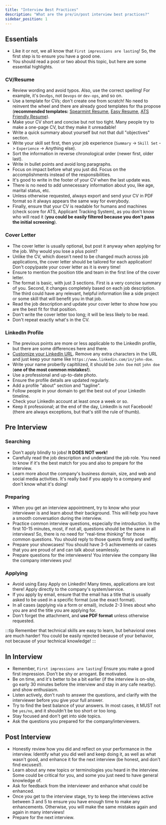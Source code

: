 ```yaml
---
title: "Interview Best Practices"
description: "What are the pre/in/post interview best practices?"
sidebar_position: 1
---
```


## Essentials

- Like it or not, we all know that `First impressions are lasting`! So, the first step is to ensure you have a good one.
- You should read a post or two about this topic, but here are some essential highlights.

### CV/Resume

- Review wording and avoid typos. Also, use the correct spelling! For example, it's `DevOps`, not `Devops` or `dev-ops`, and so on.
- Use a template for CVs; don't create one from scratch! No need to reinvent the wheel and there are already good templates for tha propose (**recommended templates:** [Spearmint Resume](https://docs.google.com/document/d/10r0kqVoB0NWty_UQx1exwpqJKE4p8PA83tiyicLPb3U/copy), [Easy Resume](https://gdoc.io/resume-templates/easy-resume-free-google-docs-template/), [ATS Friendly Resume](https://thegoodocs.com/resume-templates/ats-friendly-resume-template.php)).
- Make your CV short and concise but not too tight. Many people try to make a one-page CV, but they make it unreadable!
- Write a quick summary about yourself but not that dull "objectives" section.
- Write your skill set first, then your job experience (`Summary` -> `Skill Set` -> `Experience` -> Anything else).
- Sort the information in reverse chronological order (newer first, older last).
- Write in bullet points and avoid long paragraphs.
- Focus on impact before what you just did. Focus on the accomplishments instead of the responsibilities.
- It's good to write in the footer of your CV when the last update was.
- There is no need to add unnecessary information about you, like age, marital status, etc.
- Unless otherwise requested, always export and send your CV in PDF format so it always appears the same way for everybody.
- Finally, ensure that your CV is readable for humans and machines (check score for ATS, Applicant Tracking System), as you don't know who will read it (**you could be easily filtered because you don't pass the initial screening**).

### Cover Letter

- The cover letter is usually optional, but post it anyway when applying for the job. Why would you lose a plus point?
- Unlike the CV, which doesn't need to be changed much across job applications, the cover letter should be tailored for each application! Don't copy/paste your cover letter as it is every time!
- Ensure to mention the position title and team in the first line of the cover letter.
- The format is basic, with just 3 sections. First is a very concise summary of you. Second, it changes completely based on each job description. The third could have any relevant, helpful information like a side project or some skill that will benefit you in that job.
- Read the job description and update your cover letter to show how you are the best fit for that position.
- Don't write the cover letter too long; it will be less likely to be read.
- Don't repeat exactly what's in the CV.

### LinkedIn Profile

- The previous points are more or less applicable to the LinkedIn profile, but there are some differences here and there.
- [Customize your LinkedIn URL](https://www.linkedin.com/help/linkedin/answer/a542685/manage-your-public-profile-url?lang=en). Remove any extra characters in the URL and just keep your name like `https://www.linkedin.com/in/john-doe`.
- Write your name proberlly capltilized, it should be `John Doe` not `john doe` (**one of the most common mistakes!**).
- Use a professional and up-to-date photo.
- Ensure the profile details are updated regularly.
- Add a profile "about" section and "tagline".
- Follow people in your domain to get the best out of your LinkedIn timeline.
- Check your LinkedIn account at least once a week or so.
- Keep it professional; at the end of the day, LinkedIn is not Facebook! (there are always exceptions, but that's still the rule of thumb).


## Pre Interview

### Searching

- Don't apply blindly to jobs! **It DOES NOT work!**
- Carefully read the job description and understand the job role. You need to know if it's the best match for you and also to prepare for the interview.
- Learn more about the company's business domain, size, and web and social media activities. It's really bad if you apply to a company and don't know what it's doing!

### Preparing

- When you get an interview appointment, try to know who your interviewer is and learn about their background. This will help you have a smooth conversation during the interview.
- Practice common interview questions, especially the introduction. In the first 10-15 minutes, most, if not all, questions should be the same in all interviews! So, there is no need for "real-time thinking" for those common questions. You should reply to those quests firmly and swiftly.
- Prepare your showcases! You should have 3-5 achievements or cases that you are proud of and can talk about seamlessly.
- Prepare questions for the interviewers! You interview the company like the company interviews you!

### Applying

- Avoid using Easy Apply on LinkedIn! Many times, applications are lost there! Apply directly to the company's system/service.
- If you apply by email, ensure that the email has a title that is usually asked to be used in a specific format (use the exact format).
- In all cases (applying via a form or email), include 2-3 lines about who you are and the title you are applying for.
- Don't forget the attachment, and **use PDF format** unless otherwise requested.

:::tip
Remember that technical skills are easy to learn, but behavioral ones are much harder! You could be easily rejected because of your behavior, not because of your technical knowledge!
:::


## In Interview

- Remember, `First impressions are lasting`! Ensure you make a good first impression. Don't be shy or arrogant. Be motivated.
- Be on time, and it's better to be a bit earlier (if the interview is on-site, go early 30 minutes before the interview and stay in any cafe nearby).
and show enthusiasm.
- Listen actively, don't rush to answer the questions, and clarify with the interviewer before you give your full answer.
- Try to find the best balance of your answers. In most cases, it MUST not be `yes/no`, and it shouldn't be too short or too long.
- Stay focused and don't get into side topics.
- Ask the questions you prepared for the company/interviewers.


## Post Interview

- Honestly review how you did and reflect on your performance in the interview. Identify what you did well and keep doing it, as well as what wasn't good, and enhance it for the next interview (be honest, and don't find excuses!).
- Learn about any new topics or terminologies you heard in the interview. Some could be critical for you, and some you just need to have general knowledge of.
- Ask for feedback from the interviewer and enhance what could be enhanced.
- Once you get to the interview stage, try to keep the interviews active between 3 and 5 to ensure you have enough time to make any enhancements. Otherwise, you will make the same mistakes again and again in many interviews!
- Prepare for the next interview.
